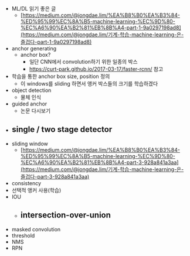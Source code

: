 - ML/DL 읽기 좋은 글
  - [https://medium.com/@jongdae.lim/%EA%B8%B0%EA%B3%84-%ED%95%99%EC%8A%B5-machine-learning-%EC%9D%80-%EC%A6%90%EA%B2%81%EB%8B%A4-part-1-9a0297198ad8](https://medium.com/@jongdae.lim/기계-학습-machine-learning-은-즐겁다-part-1-9a0297198ad8)
- anchor generating
  - anchor box?
    - 일단 CNN에서 convolution하기 위한 일종의 박스
    - <https://curt-park.github.io/2017-03-17/faster-rcnn/> 참고
- 학습을 통한 anchor box size, position 정의
  - 이 windows를 sliding 하면서 앵커 박스들의 크기를 학습하겠다
- object detection
  - 물체 인식
- guided anchor
  - 논문 다시보기
- single / two stage detector
  - 
- sliding window
  - [https://medium.com/@jongdae.lim/%EA%B8%B0%EA%B3%84-%ED%95%99%EC%8A%B5-machine-learning-%EC%9D%80-%EC%A6%90%EA%B2%81%EB%8B%A4-part-3-928a841a3aa](https://medium.com/@jongdae.lim/기계-학습-machine-learning-은-즐겁다-part-3-928a841a3aa)
- consistency
- 선택적 앵커 사용(학습)
- IOU
  - intersection-over-union
    - 
- masked convolution
- threshold
- NMS
- RPN